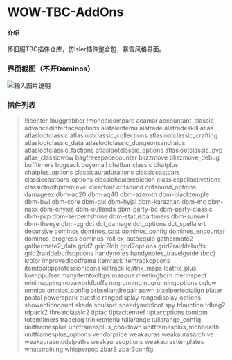 # WOW-TBC-AddOns

#### 介绍
怀旧服TBC插件仓库，仿Isler插件整合包，暴雪风格界面。

### 界面截图（不开Dominos）
![输入图片说明](https://images.gitee.com/uploads/images/2021/0528/222104_205c8c23_142422.jpeg "2.jpg")

### 插件列表
> !!icenter
> !buggrabber
> !moncaicompare
> acamar
> accountant_classic
> advancedinterfaceoptions
> alatalentemu
> alatrade
> alatradeskill
> atlas
> atlaslootclassic
> atlaslootclassic_collections
> atlaslootclassic_crafting
> atlaslootclassic_data
> atlaslootclassic_dungeonsandraids
> atlaslootclassic_factions
> atlaslootclassic_options
> atlaslootclassic_pvp
> atlas_classicwow
> bagfreespacecounter
> blizzmove
> blizzmove_debug
> bufftimers
> bugsack
> buyemall
> chatbar classic
> chatplus
> chatplus_options
> classicauradurations
> classiccastbars
> classiccastbars_options
> classichealprediction
> classicspellactivations
> classictooltipitemlevel
> clearfont
> critsound
> critsound_options
> damageex
> dbm-aq20
> dbm-aq40
> dbm-azeroth
> dbm-blacktemple
> dbm-bwl
> dbm-core
> dbm-gui
> dbm-hyjal
> dbm-karazhan
> dbm-mc
> dbm-naxx
> dbm-onyxia
> dbm-outlands
> dbm-party-bc
> dbm-party-classic
> dbm-pvp
> dbm-serpentshrine
> dbm-statusbartimers
> dbm-sunwell
> dbm-theeye
> dbm-zg
> dct
> dct_damage
> dct_options
> dct_spellalert
> decursive
> dominos
> dominos_cast
> dominos_config
> dominos_encounter
> dominos_progress
> dominos_roll
> ex_autoequip
> gathermate2
> gathermate2_data
> grid2
> grid2ldb
> grid2options
> grid2raiddebuffs
> grid2raiddebuffsoptions
> handynotes
> handynotes_travelguide (bcc)
> icolor
> improvedlootframe
> itemrack
> itemrackoptions
> itemtooltipprofessionicons
> killtrack
> leatrix_maps
> leatrix_plus
> lowhppulser
> manyitemtooltips
> masque
> meetinghorn
> merinspect
> minimapping
> novaworldbuffs
> nugrunning
> nugrunningoptions
> oglow
> omnicc
> omnicc_config
> orbsellandrepair
> pawn
> pixelperfectalign
> plater
> postal
> powerspark
> questie
> rangedisplay
> rangedisplay_options
> showactioncount
> skada
> soulsort
> speedyautoloot
> spy
> tdauction
> tdbag2
> tdpack2
> threatclassic2
> tiptac
> tiptacitemref
> tiptacoptions
> tomtom
> totemtimers
> tradelog
> trinketmenu
> tullarange
> tullarange_config
> unitframesplus
> unitframesplus_cooldown
> unitframesplus_mobhealth
> unitframesplus_options
> vendorprice
> weakauras
> weakaurasarchive
> weakaurasmodelpaths
> weakaurasoptions
> weakaurastemplates
> whatstraining
> whisperpop
> zbar3
> zbar3config
